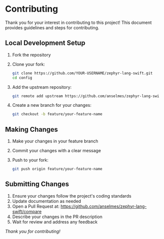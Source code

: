 # Contributing

Thank you for your interest in contributing to this project! This document provides guidelines and steps for contributing.

## Local Development Setup

1. Fork the repository
2. Clone your fork:

   ```bash
   git clone https://github.com/YOUR-USERNAME/zephyr-lang-swift.git
   cd config
   ```

3. Add the upstream repository:

   ```bash
   git remote add upstream https://github.com/anselmes/zephyr-lang-swift.git
   ```

4. Create a new branch for your changes:

   ```bash
   git checkout -b feature/your-feature-name
   ```

## Making Changes

1. Make your changes in your feature branch
2. Commit your changes with a clear message
3. Push to your fork:

   ```bash
   git push origin feature/your-feature-name
   ```

## Submitting Changes

1. Ensure your changes follow the project's coding standards
2. Update documentation as needed
3. Open a Pull Request at: <https://github.com/anselmes/zephyr-lang-swift/compare>
4. Describe your changes in the PR description
5. Wait for review and address any feedback

_Thank you for contributing!_
